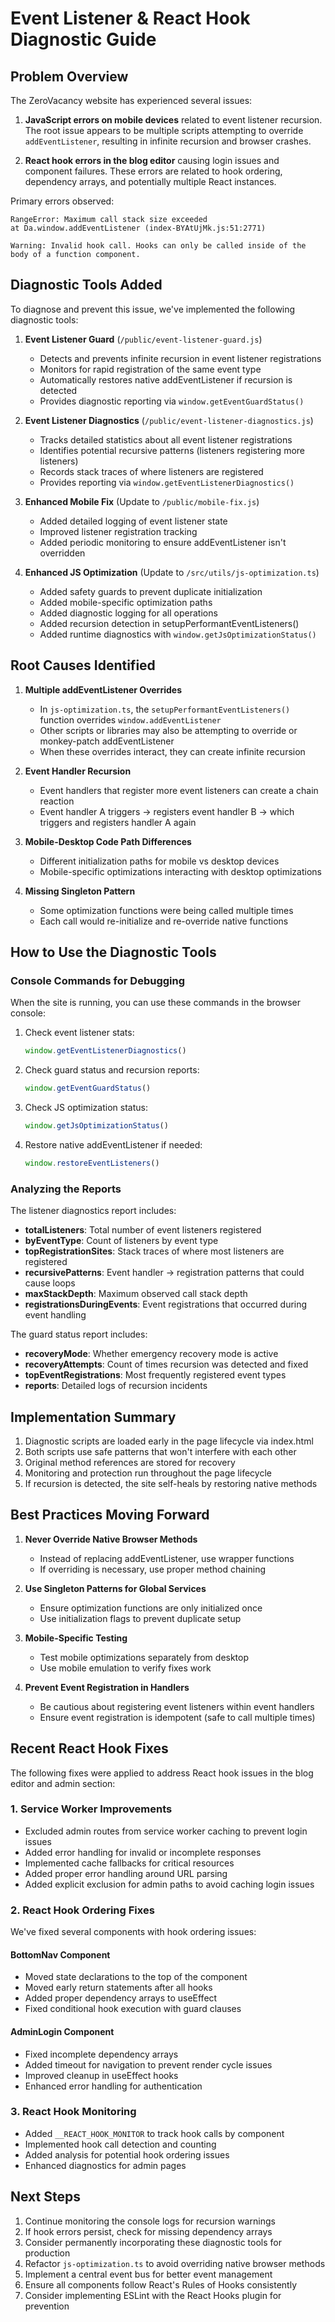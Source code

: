 # Event Listener & React Hook Diagnostic Guide

## Problem Overview

The ZeroVacancy website has experienced several issues:

1. **JavaScript errors on mobile devices** related to event listener recursion. The root issue appears to be multiple scripts attempting to override `addEventListener`, resulting in infinite recursion and browser crashes.

2. **React hook errors in the blog editor** causing login issues and component failures. These errors are related to hook ordering, dependency arrays, and potentially multiple React instances.

Primary errors observed:
```
RangeError: Maximum call stack size exceeded
at Da.window.addEventListener (index-BYAtUjMk.js:51:2771)
```

```
Warning: Invalid hook call. Hooks can only be called inside of the body of a function component.
```

## Diagnostic Tools Added

To diagnose and prevent this issue, we've implemented the following diagnostic tools:

1. **Event Listener Guard** (`/public/event-listener-guard.js`)
   - Detects and prevents infinite recursion in event listener registrations
   - Monitors for rapid registration of the same event type
   - Automatically restores native addEventListener if recursion is detected
   - Provides diagnostic reporting via `window.getEventGuardStatus()`

2. **Event Listener Diagnostics** (`/public/event-listener-diagnostics.js`)
   - Tracks detailed statistics about all event listener registrations
   - Identifies potential recursive patterns (listeners registering more listeners)
   - Records stack traces of where listeners are registered
   - Provides reporting via `window.getEventListenerDiagnostics()`

3. **Enhanced Mobile Fix** (Update to `/public/mobile-fix.js`)
   - Added detailed logging of event listener state
   - Improved listener registration tracking
   - Added periodic monitoring to ensure addEventListener isn't overridden

4. **Enhanced JS Optimization** (Update to `/src/utils/js-optimization.ts`)
   - Added safety guards to prevent duplicate initialization
   - Added mobile-specific optimization paths
   - Added diagnostic logging for all operations
   - Added recursion detection in setupPerformantEventListeners()
   - Added runtime diagnostics with `window.getJsOptimizationStatus()`

## Root Causes Identified

1. **Multiple addEventListener Overrides**
   - In `js-optimization.ts`, the `setupPerformantEventListeners()` function overrides `window.addEventListener`
   - Other scripts or libraries may also be attempting to override or monkey-patch addEventListener
   - When these overrides interact, they can create infinite recursion

2. **Event Handler Recursion**
   - Event handlers that register more event listeners can create a chain reaction
   - Event handler A triggers → registers event handler B → which triggers and registers handler A again

3. **Mobile-Desktop Code Path Differences**
   - Different initialization paths for mobile vs desktop devices
   - Mobile-specific optimizations interacting with desktop optimizations

4. **Missing Singleton Pattern**
   - Some optimization functions were being called multiple times
   - Each call would re-initialize and re-override native functions

## How to Use the Diagnostic Tools

### Console Commands for Debugging

When the site is running, you can use these commands in the browser console:

1. Check event listener stats:
   ```javascript
   window.getEventListenerDiagnostics()
   ```

2. Check guard status and recursion reports:
   ```javascript
   window.getEventGuardStatus()
   ```

3. Check JS optimization status:
   ```javascript
   window.getJsOptimizationStatus()
   ```

4. Restore native addEventListener if needed:
   ```javascript
   window.restoreEventListeners()
   ```

### Analyzing the Reports

The listener diagnostics report includes:

- **totalListeners**: Total number of event listeners registered
- **byEventType**: Count of listeners by event type
- **topRegistrationSites**: Stack traces of where most listeners are registered
- **recursivePatterns**: Event handler → registration patterns that could cause loops
- **maxStackDepth**: Maximum observed call stack depth
- **registrationsDuringEvents**: Event registrations that occurred during event handling

The guard status report includes:

- **recoveryMode**: Whether emergency recovery mode is active
- **recoveryAttempts**: Count of times recursion was detected and fixed
- **topEventRegistrations**: Most frequently registered event types
- **reports**: Detailed logs of recursion incidents

## Implementation Summary

1. Diagnostic scripts are loaded early in the page lifecycle via index.html
2. Both scripts use safe patterns that won't interfere with each other
3. Original method references are stored for recovery
4. Monitoring and protection run throughout the page lifecycle
5. If recursion is detected, the site self-heals by restoring native methods

## Best Practices Moving Forward

1. **Never Override Native Browser Methods**
   - Instead of replacing addEventListener, use wrapper functions
   - If overriding is necessary, use proper method chaining

2. **Use Singleton Patterns for Global Services**
   - Ensure optimization functions are only initialized once
   - Use initialization flags to prevent duplicate setup

3. **Mobile-Specific Testing**
   - Test mobile optimizations separately from desktop
   - Use mobile emulation to verify fixes work

4. **Prevent Event Registration in Handlers**
   - Be cautious about registering event listeners within event handlers
   - Ensure event registration is idempotent (safe to call multiple times)

## Recent React Hook Fixes

The following fixes were applied to address React hook issues in the blog editor and admin section:

### 1. Service Worker Improvements
   - Excluded admin routes from service worker caching to prevent login issues
   - Added error handling for invalid or incomplete responses
   - Implemented cache fallbacks for critical resources
   - Added proper error handling around URL parsing
   - Added explicit exclusion for admin paths to avoid caching login issues

### 2. React Hook Ordering Fixes

We've fixed several components with hook ordering issues:

#### BottomNav Component
   - Moved state declarations to the top of the component
   - Moved early return statements after all hooks
   - Added proper dependency arrays to useEffect
   - Fixed conditional hook execution with guard clauses

#### AdminLogin Component
   - Fixed incomplete dependency arrays
   - Added timeout for navigation to prevent render cycle issues
   - Improved cleanup in useEffect hooks
   - Enhanced error handling for authentication

### 3. React Hook Monitoring
   - Added `__REACT_HOOK_MONITOR` to track hook calls by component
   - Implemented hook call detection and counting
   - Added analysis for potential hook ordering issues
   - Enhanced diagnostics for admin pages

## Next Steps

1. Continue monitoring the console logs for recursion warnings
2. If hook errors persist, check for missing dependency arrays
3. Consider permanently incorporating these diagnostic tools for production
4. Refactor `js-optimization.ts` to avoid overriding native browser methods
5. Implement a central event bus for better event management
6. Ensure all components follow React's Rules of Hooks consistently
7. Consider implementing ESLint with the React Hooks plugin for prevention